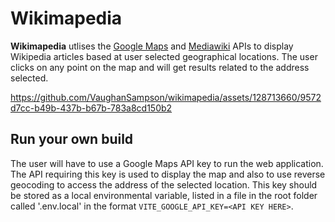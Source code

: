 # Wikimapedia
**Wikimapedia** utlises the [Google Maps](https://developers.google.com/maps) and [Mediawiki](https://www.mediawiki.org/wiki/API:Main_page) APIs to display Wikipedia articles based at user selected geographical locations. The user clicks on any point on the map and will get results related to the address selected.


https://github.com/VaughanSampson/wikimapedia/assets/128713660/9572d7cc-b49b-437b-b67b-783a8cd150b2


## Run your own build
The user will have to use a Google Maps API key to run the web application. The API requiring this key is used to display the map and also to use reverse geocoding to access the address of the selected location. This key should be stored as a local environmental variable, listed in a file in the root folder called '.env.local' in the format `VITE_GOOGLE_API_KEY=<API KEY HERE>`.
